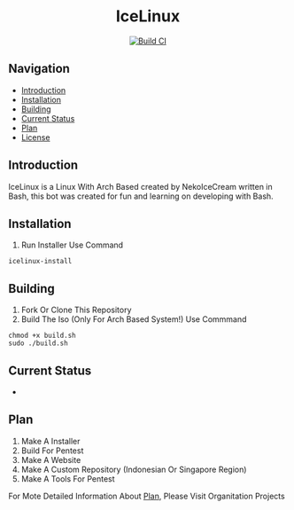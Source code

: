 <h1 align="center">IceLinux</h1>

<div align="center">
	<a href="https://github.com/NekoIceTeam/IceLinux/actions">
		<img src="https://github.com/NekoIceTeam/IceLinux/actions/workflows/build-ci.yml/badge.svg" alt="Build CI" />
	</a>
</div>

## Navigation
- [Introduction](#introduction)
- [Installation](#installation)
- [Building](#building)
- [Current Status](#Current-Status)
- [Plan](#Plan)
- [License](https://github.com/NekoIceCream/IceLinux/blob/main/LICENSE.md)

## Introduction
IceLinux is a Linux With Arch Based created by NekoIceCream written in Bash, this bot was created for fun and learning on developing with Bash.

## Installation
1. Run Installer Use Command
```
icelinux-install
```

## Building
1. Fork Or Clone This Repository
2. Build The Iso (Only For Arch Based System!) Use Commmand
```
chmod +x build.sh
sudo ./build.sh
```

## Current Status
-

## Plan
1. Make A Installer
2. Build For Pentest
3. Make A Website
4. Make A Custom Repository (Indonesian Or Singapore Region)
5. Make A Tools For Pentest

For Mote Detailed Information About [Plan](#Plan), Please Visit Organitation Projects
